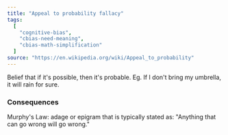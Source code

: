 ```yaml
---
title: "Appeal to probability fallacy"
tags:
  [
    "cognitive-bias",
    "cbias-need-meaning",
    "cbias-math-simplification"
  ]
source: "https://en.wikipedia.org/wiki/Appeal_to_probability"
---
```


Belief that if it's possible, then it's probable. Eg. If I don't bring my umbrella, it will rain for sure.

### Consequences

Murphy's Law: adage or epigram that is typically stated as: "Anything that can go wrong will go wrong." 

